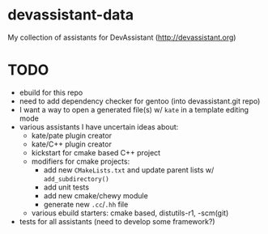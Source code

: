 devassistant-data
=================

My collection of assistants for DevAssistant (http://devassistant.org)


TODO
====

* ebuild for this repo
* need to add dependency checker for gentoo (into devassistant.git repo)
* I want a way to open a generated file(s) w/ `kate` in a template editing mode
* various assistants I have uncertain ideas about:
    * kate/pate plugin creator
    * kate/C++ plugin creator
    * kickstart for cmake based C++ project
    * modifiers for cmake projects: 
        * add new `CMakeLists.txt` and update parent lists w/ `add_subdirectory()`
        * add unit tests
        * add new cmake/chewy module
        * generate new `.cc`/`.hh` file
    * various ebuild starters: cmake based, distutils-r1, -scm(git)
* tests for all assistants (need to develop some framework?)

